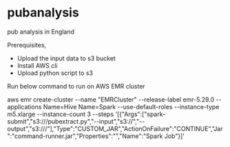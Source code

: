 # pubanalysis
pub analysis in England 


Prerequisites,
 - Upload the input data to s3 bucket
 - Install AWS cli
 - Upload python script to s3
 

Run below command to run on AWS EMR cluster


aws emr create-cluster --name "EMRCluster" --release-label emr-5.29.0 --applications Name=Hive Name=Spark --use-default-roles  --instance-type m5.xlarge --instance-count 3 --steps '[{"Args":["spark-submit","s3://<path>/pubextract.py","--input","s3://<inputpath>","--output","s3://<outputpath>/"],"Type":"CUSTOM_JAR","ActionOnFailure":"CONTINUE","Jar":"command-runner.jar","Properties":"","Name":"Spark Job"}]' 
